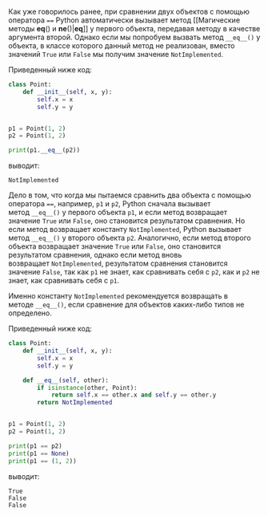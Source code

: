 

Как уже говорилось ранее, при сравнении двух объектов с помощью оператора `==` Python автоматически вызывает метод [[Магические методы __eq__() и __ne__()|__eq__]] у первого объекта, передавая методу в качестве аргумента второй. Однако если мы попробуем вызвать метод `__eq__()` у объекта, в классе которого данный метод не реализован, вместо значений `True` или `False` мы получим значение `NotImplemented`.

Приведенный ниже код:

```python
class Point:
    def __init__(self, x, y):
        self.x = x
        self.y = y


p1 = Point(1, 2)
p2 = Point(1, 2)

print(p1.__eq__(p2))
```

выводит:

```no-highlight
NotImplemented
```

Дело в том, что когда мы пытаемся сравнить два объекта с помощью оператора `==`, например, `p1` и `p2`, Python сначала вызывает метод `__eq__()` у первого объекта `p1`, и если метод возвращает значение `True` или `False`, оно становится результатом сравнения. Но если метод возвращает константу `NotImplemented`, Python вызывает метод `__eq__()` у второго объекта `p2`. Аналогично, если метод второго объекта возвращает значение `True` или `False`, оно становится результатом сравнения, однако если метод вновь возвращает `NotImplemented`, результатом сравнения становится значение `False`, так как `p1` не знает, как сравнивать себя с `p2`, как и `p2` не знает, как сравнивать себя с `p1`.

Именно константу `NotImplemented` рекомендуется возвращать в методе `__eq__()`, если сравнение для объектов каких-либо типов не определено.

Приведенный ниже код:

```python
class Point:
    def __init__(self, x, y):
        self.x = x
        self.y = y

    def __eq__(self, other):
        if isinstance(other, Point):
            return self.x == other.x and self.y == other.y
        return NotImplemented


p1 = Point(1, 2)
p2 = Point(1, 2)

print(p1 == p2)
print(p1 == None)
print(p1 == (1, 2))
```

выводит:

```no-highlight
True
False
False
```